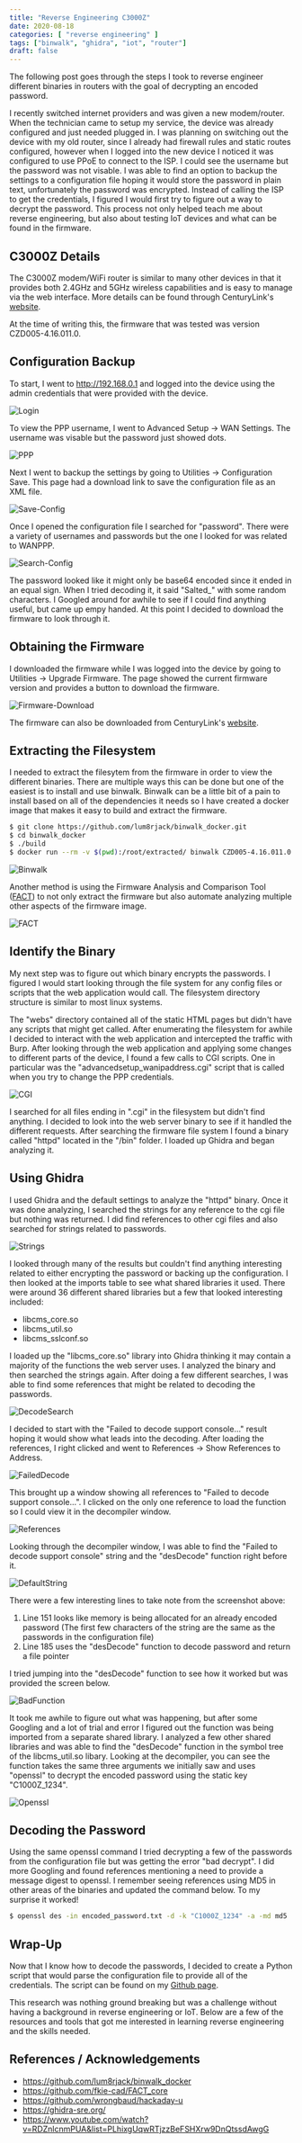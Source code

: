 ```yaml
---
title: "Reverse Engineering C3000Z"
date: 2020-08-18
categories: [ "reverse engineering" ]
tags: ["binwalk", "ghidra", "iot", "router"]
draft: false
---
```


The following post goes through the steps I took to reverse engineer different binaries in routers with the goal of decrypting an encoded password. 

I recently switched internet providers and was given a new modem/router. When the technician came to setup my service, the device was already configured and just needed plugged in. I was planning on switching out the device with my old router, since I already had firewall rules and static routes configured, however when I logged into the new device I noticed it was configured to use PPoE to connect to the ISP. I could see the username but the password was not visable. I was able to find an option to backup the settings to a configuration file hoping it would store the password in plain text, unfortunately the password was encrypted. Instead of calling the ISP to get the credentials, I figured I would first try to figure out a way to decrypt the password. This process not only helped teach me about reverse engineering, but also about testing IoT devices and what can be found in the firmware.

## C3000Z Details
The C3000Z modem/WiFi router is similar to many other devices in that it provides both 2.4GHz and 5GHz wireless capabilities and is easy to manage via the web interface. More details can be found through CenturyLink's [website](https://www.centurylink.com/home/help/internet/modems-and-routers/zyxel-c3000z.html).

At the time of writing this, the firmware that was tested was version CZD005-4.16.011.0.

## Configuration Backup
To start, I went to http://192.168.0.1 and logged into the device using the admin credentials that were provided with the device.

![Login](/img/c3000z/login.png)

To view the PPP username, I went to Advanced Setup -> WAN Settings. The username was visable but the password just showed dots.

![PPP](/img/c3000z/PPP.png)

Next I went to backup the settings by going to Utilities -> Configuration Save. This page had a download link to save the configuration file as an XML file.

![Save-Config](/img/c3000z/save-config.png)

Once I opened the configuration file I searched for "password". There were a variety of usernames and passwords but the one I looked for was related to WANPPP.

![Search-Config](/img/c3000z/search-config.png)
 
 The password looked like it might only be base64 encoded since it ended in an equal sign. When I tried decoding it, it said "Salted_" with some random characters. I Googled around for awhile to see if I could find anything useful, but came up empy handed. At this point I decided to download the firmware to look through it.

## Obtaining the Firmware
I downloaded the firmware while I was logged into the device by going to Utilities -> Upgrade Firmware. The page showed the current firmware version and provides a button to download the firmware.

![Firmware-Download](/img/c3000z/firmware-download.png)

The firmware can also be downloaded from CenturyLink's [website](http://internethelp.centurylink.com/internethelp/modems/c3000z/firmware/CZD005-4.16.011.0.bin).

## Extracting the Filesystem
I needed to extract the filesytem from the firmware in order to view the different binaries. There are multiple ways this can be done but one of the easiest is to install and use binwalk. Binwalk can be a little bit of a pain to install based on all of the dependencies it needs so I have created a docker image that makes it easy to build and extract the firmware. 

```bash
$ git clone https://github.com/lum8rjack/binwalk_docker.git
$ cd binwalk_docker
$ ./build
$ docker run --rm -v $(pwd):/root/extracted/ binwalk CZD005-4.16.011.0.bin
```


![Binwalk](/img/c3000z/binwalk.png)

Another method is using the Firmware Analysis and Comparison Tool ([FACT](https://github.com/fkie-cad/FACT_core)) to not only extract the firmware but also automate analyzing multiple other aspects of the firmware image. 

![FACT](/img/c3000z/fact.png)

## Identify the Binary
My next step was to figure out which binary encrypts the passwords. I figured I would start looking through the file system for any config files or scripts that the web application would call. The filesystem directory structure is similar to most linux systems.

The "webs" directory contained all of the static HTML pages but didn't have any scripts that might get called. After enumerating the filesystem for awhile I decided to interact with the web application and intercepted the traffic with Burp. After looking through the web application and applying some changes to different parts of the device, I found a few calls to CGI scripts. One in particular was the "advancedsetup_wanipaddress.cgi" script that is called when you try to change the PPP credentials.

![CGI](/img/c3000z/wanipaddressCGI.png)

I searched for all files ending in ".cgi" in the filesystem but didn't find anything. I decided to look into the web server binary to see if it handled the different requests. After searching the firmware file system I found a binary called "httpd" located in the "/bin" folder. I loaded up Ghidra and began analyzing it.

## Using Ghidra

I used Ghidra and the default settings to analyze the "httpd" binary. Once it was done analyzing, I searched the strings for any reference to the cgi file but nothing was returned. I did find references to other cgi files and also searched for strings related to passwords.

![Strings](/img/c3000z/httpd_password.png)

I looked through many of the results but couldn't find anything interesting related to either encrypting the password or backing up the configuration. I then looked at the imports table to see what shared libraries it used. There were around 36 different shared libraries but a few that looked interesting included:

- libcms_core.so
- libcms_util.so
- libcms_sslconf.so

I loaded up the "libcms_core.so" library into Ghidra thinking it may contain a majority of the functions the web server uses. I analyzed the binary and then searched the strings again. After doing a few different searches, I was able to find some references that might be related to decoding the passwords.

![DecodeSearch](/img/c3000z/core_search_decode.png)

I decided to start with the "Failed to decode support console..." result hoping it would show what leads into the decoding. After loading the references, I right clicked and went to References -> Show References to Address.

![FailedDecode](/img/c3000z/failToDecode_reference.png)

This brought up a window showing all references to "Failed to decode support console...". I clicked on the only one reference to load the function so I could view it in the decompiler window.

![References](/img/c3000z/referencesTo_failedToDecode.png)

Looking through the decompiler window, I was able to find the "Failed to decode support console" string and the "desDecode" function right before it.

![DefaultString](/img/c3000z/desDecode_defaultString.png)

There were a few interesting lines to take note from the screenshot above:

1. Line 151 looks like memory is being allocated for an already encoded password (The first few characters of the string are the same as the passwords in the configuration file)
2. Line 185 uses the "desDecode" function to decode password and return a file pointer

I tried jumping into the "desDecode" function to see how it worked but was provided the screen below.

![BadFunction](/img/c3000z/bad_instruction.png)

It took me awhile to figure out what was happening, but after some Googling and a lot of trial and error I figured out the function was being imported from a separate shared library. I analyzed a few other shared libraries and was able to find the "desDecode" function in the symbol tree of the libcms_util.so libary. Looking at the decompiler, you can see the function takes the same three arguments we initially saw and uses "openssl" to decrypt the encoded password using the static key "C1000Z_1234".

![Openssl](/img/c3000z/openssl_decode.png)

## Decoding the Password
Using the same openssl command I tried decrypting a few of the passwords from the configuration file but was getting the error "bad decrypt". I did more Googling and found references mentioning a need to provide a message digest to openssl. I remember seeing references using MD5 in other areas of the binaries and updated the command below. To my surprise it worked!

```bash
$ openssl des -in encoded_password.txt -d -k "C1000Z_1234" -a -md md5
```

## Wrap-Up
Now that I know how to decode the passwords, I decided to create a Python script that would parse the configuration file to provide all of the credentials. The script can be found on my [Github page](https://github.com/lum8rjack/C3000Z). 

This research was nothing ground breaking but was a challenge without having a background in reverse engineering or IoT. Below are a few of the resources and tools that got me interested in learning reverse engineering and the skills needed. 

## References / Acknowledgements

- https://github.com/lum8rjack/binwalk_docker
- https://github.com/fkie-cad/FACT_core
- https://github.com/wrongbaud/hackaday-u
- https://ghidra-sre.org/
- https://www.youtube.com/watch?v=RDZnlcnmPUA&list=PLhixgUqwRTjzzBeFSHXrw9DnQtssdAwgG


